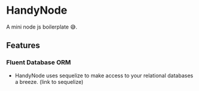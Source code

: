 # HandyNode
A mini node js boilerplate 😅.

## Features
### Fluent Database ORM 
 - HandyNode uses sequelize to make access to your relational databases a breeze. (link to sequelize)


